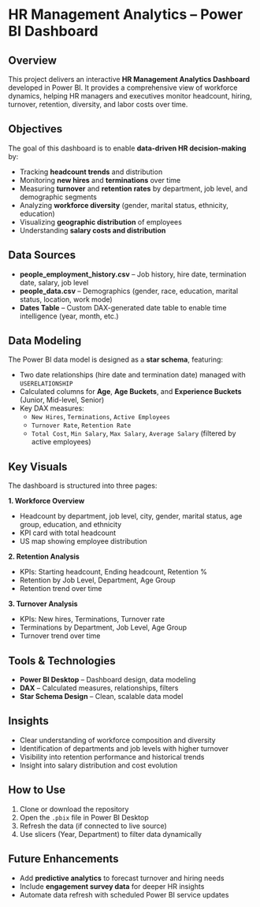 # HR Management Analytics – Power BI Dashboard  

## Overview  
This project delivers an interactive **HR Management Analytics Dashboard** developed in Power BI. It provides a comprehensive view of workforce dynamics, helping HR managers and executives monitor headcount, hiring, turnover, retention, diversity, and labor costs over time.  

## Objectives  
The goal of this dashboard is to enable **data-driven HR decision-making** by:  
- Tracking **headcount trends** and distribution  
- Monitoring **new hires** and **terminations** over time  
- Measuring **turnover** and **retention rates** by department, job level, and demographic segments  
- Analyzing **workforce diversity** (gender, marital status, ethnicity, education)  
- Visualizing **geographic distribution** of employees  
- Understanding **salary costs and distribution**  

## Data Sources  
- **people_employment_history.csv** – Job history, hire date, termination date, salary, job level  
- **people_data.csv** – Demographics (gender, race, education, marital status, location, work mode)  
- **Dates Table** – Custom DAX-generated date table to enable time intelligence (year, month, etc.)  

## Data Modeling  
The Power BI data model is designed as a **star schema**, featuring:  
- Two date relationships (hire date and termination date) managed with `USERELATIONSHIP`  
- Calculated columns for **Age**, **Age Buckets**, and **Experience Buckets** (Junior, Mid-level, Senior)  
- Key DAX measures:  
  - `New Hires`, `Terminations`, `Active Employees`  
  - `Turnover Rate`, `Retention Rate`  
  - `Total Cost`, `Min Salary`, `Max Salary`, `Average Salary` (filtered by active employees)  

## Key Visuals  
The dashboard is structured into three pages:  

**1. Workforce Overview**  
- Headcount by department, job level, city, gender, marital status, age group, education, and ethnicity  
- KPI card with total headcount  
- US map showing employee distribution  

**2. Retention Analysis**  
- KPIs: Starting headcount, Ending headcount, Retention %  
- Retention by Job Level, Department, Age Group  
- Retention trend over time  

**3. Turnover Analysis**  
- KPIs: New hires, Terminations, Turnover rate  
- Terminations by Department, Job Level, Age Group  
- Turnover trend over time  

## Tools & Technologies  
- **Power BI Desktop** – Dashboard design, data modeling  
- **DAX** – Calculated measures, relationships, filters  
- **Star Schema Design** – Clean, scalable data model  

## Insights  
- Clear understanding of workforce composition and diversity  
- Identification of departments and job levels with higher turnover  
- Visibility into retention performance and historical trends  
- Insight into salary distribution and cost evolution  

## How to Use  
1. Clone or download the repository  
2. Open the `.pbix` file in Power BI Desktop  
3. Refresh the data (if connected to live source)  
4. Use slicers (Year, Department) to filter data dynamically  

## Future Enhancements  
- Add **predictive analytics** to forecast turnover and hiring needs  
- Include **engagement survey data** for deeper HR insights  
- Automate data refresh with scheduled Power BI service updates  
